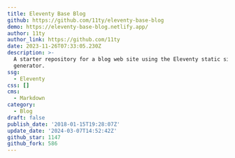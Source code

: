 ```yaml
---
title: Eleventy Base Blog
github: https://github.com/11ty/eleventy-base-blog
demo: https://eleventy-base-blog.netlify.app/
author: 11ty
author_link: https://github.com/11ty
date: 2023-11-26T07:33:05.230Z
description: >-
  A starter repository for a blog web site using the Eleventy static site
  generator.
ssg:
  - Eleventy
css: []
cms:
  - Markdown
category:
  - Blog
draft: false
publish_date: '2018-01-15T19:28:07Z'
update_date: '2024-03-07T14:52:42Z'
github_star: 1147
github_fork: 586
---
```

